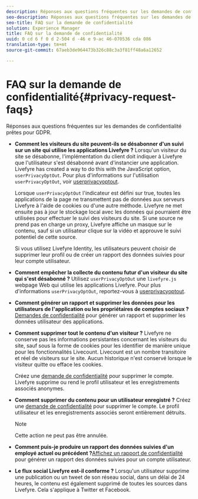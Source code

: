 ```yaml
---
description: Réponses aux questions fréquentes sur les demandes de confidentialité prêtes pour GDPR.
seo-description: Réponses aux questions fréquentes sur les demandes de confidentialité prêtes pour GDPR.
seo-title: FAQ sur la demande de confidentialité
solution: Experience Manager
title: FAQ sur la demande de confidentialité
uuid: 0 cd 6 f 0 d 2-504 d -46 e 9-ac 46-070536 cda 086
translation-type: tm+mt
source-git-commit: 67aeb3de964473b326c88c3a3f81ff48a6a12652

---
```



# FAQ sur la demande de confidentialité{#privacy-request-faqs}

Réponses aux questions fréquentes sur les demandes de confidentialité prêtes pour GDPR.

* **Comment les visiteurs du site peuvent-ils se désabonner d&#39;un suivi sur un site qui utilise les applications Livefyre ?** Lorsqu&#39;un visiteur du site se désabonne, l&#39;implémentation du client doit indiquer à Livefyre que l&#39;utilisateur s&#39;est désabonné avant d&#39;instancier une application. Livefyre has created a way to do this with the JavaScript option, `userPrivacyOptOut`. Pour plus d&#39;informations sur l&#39;utilisation `userPrivacyOptOut`, voir [userprivacyoptout](/help/using/c-settings-other/c-gdpr-compliance/c-userprivacyoptout.md).

   Lorsque `userPrivacyOptOut` l&#39;indicateur est défini sur true, toutes les applications de la page ne transmettent pas de données aux serveurs Livefyre à l&#39;aide de cookies ou d&#39;une autre méthode. Livefyre ne met ensuite pas à jour le stockage local avec les données qui pourraient être utilisées pour effectuer le suivi des visiteurs du site. Si une source ne prend pas en charge un proxy, Livefyre affiche un masque sur le contenu, sauf si un utilisateur clique sur la vidéo et approuve le suivi potentiel de cette source.

   Si vous utilisez Livefyre Identity, les utilisateurs peuvent choisir de supprimer leur profil ou de créer un rapport des données suivies pour leur compte utilisateur.

* **Comment empêcher la collecte du contenu futur d&#39;un visiteur du site qui s&#39;est désabonné ?** Utilisez `userPrivacyOptOut` une `livefyre.js` webpage Web qui utilise les applications Livefyre. Pour plus d&#39;informations `userPrivacyOptOut`, reportez-vous à [userprivacyoptout](/help/using/c-settings-other/c-gdpr-compliance/c-userprivacyoptout.md).

* **Comment générer un rapport et supprimer les données pour les utilisateurs de l&#39;application ou les propriétaires de comptes sociaux ?**[Demandes de confidentialité](../../c-settings-other/c-gdpr-compliance/c-privacy-requests.md#c_privacy_requests) pour générer un rapport et supprimer les données utilisateur des applications.

* **Comment supprimer tout le contenu d&#39;un visiteur ?** Livefyre ne conserve pas les informations persistantes concernant les visiteurs du site, sauf sous la forme de cookies pour les identifier de manière unique pour les fonctionnalités Livecount. Livecount est un nombre transitoire et réel de visiteurs sur le site. Aucun historique n&#39;est conservé lorsque le visiteur quitte ou efface les cookies.

   Créez une [demande de confidentialité](../../c-settings-other/c-gdpr-compliance/c-privacy-requests.md#c_privacy_requests) pour supprimer le compte. Livefyre supprime ou rend le profil utilisateur et les enregistrements associés anonymes.

* **Comment supprimer du contenu pour un utilisateur enregistré ?** Créez une [demande de confidentialité](../../c-settings-other/c-gdpr-compliance/c-privacy-requests.md#c_privacy_requests) pour supprimer le compte. Le profil utilisateur et les enregistrements associés seront entièrement détruits.

   >[!NOTE]
   >
   >Cette action ne peut pas être annulée.

* **Comment puis-je produire un rapport des données suivies d&#39;un employé actuel ou précédent ?**[Affichez un rapport de confidentialité](../../c-settings-other/c-gdpr-compliance/c-view-a-privacy-report.md#c_view_a_privacy_report) pour générer un rapport des données suivies pour un compte utilisateur.

* **Le flux social Livefyre est-il conforme ?** Lorsqu&#39;un utilisateur supprime une publication ou un tweet de son réseau social, dans un délai de 24 heures, le contenu est également supprimé de toutes les sources dans Livefyre. Cela s&#39;applique à Twitter et Facebook.

